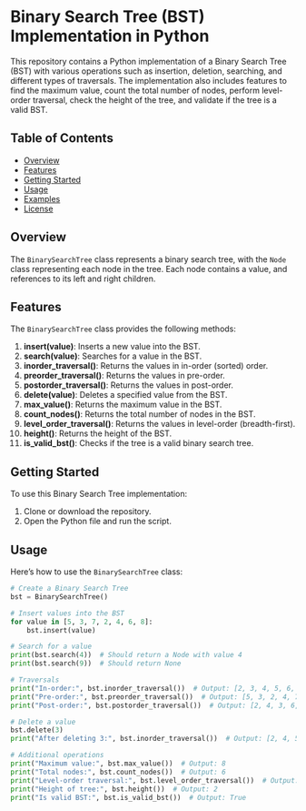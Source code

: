 # Binary Search Tree (BST) Implementation in Python

This repository contains a Python implementation of a Binary Search Tree (BST) with various operations such as insertion, deletion, searching, and different types of traversals. The implementation also includes features to find the maximum value, count the total number of nodes, perform level-order traversal, check the height of the tree, and validate if the tree is a valid BST.

## Table of Contents

- [Overview](#overview)
- [Features](#features)
- [Getting Started](#getting-started)
- [Usage](#usage)
- [Examples](#examples)
- [License](#license)

## Overview

The `BinarySearchTree` class represents a binary search tree, with the `Node` class representing each node in the tree. Each node contains a value, and references to its left and right children.

## Features

The `BinarySearchTree` class provides the following methods:

1. **insert(value)**: Inserts a new value into the BST.
2. **search(value)**: Searches for a value in the BST.
3. **inorder_traversal()**: Returns the values in in-order (sorted) order.
4. **preorder_traversal()**: Returns the values in pre-order.
5. **postorder_traversal()**: Returns the values in post-order.
6. **delete(value)**: Deletes a specified value from the BST.
7. **max_value()**: Returns the maximum value in the BST.
8. **count_nodes()**: Returns the total number of nodes in the BST.
9. **level_order_traversal()**: Returns the values in level-order (breadth-first).
10. **height()**: Returns the height of the BST.
11. **is_valid_bst()**: Checks if the tree is a valid binary search tree.

## Getting Started

To use this Binary Search Tree implementation:

1. Clone or download the repository.
2. Open the Python file and run the script.

## Usage

Here’s how to use the `BinarySearchTree` class:

```python
# Create a Binary Search Tree
bst = BinarySearchTree()

# Insert values into the BST
for value in [5, 3, 7, 2, 4, 6, 8]:
    bst.insert(value)

# Search for a value
print(bst.search(4))  # Should return a Node with value 4
print(bst.search(9))  # Should return None

# Traversals
print("In-order:", bst.inorder_traversal())  # Output: [2, 3, 4, 5, 6, 7, 8]
print("Pre-order:", bst.preorder_traversal())  # Output: [5, 3, 2, 4, 7, 6, 8]
print("Post-order:", bst.postorder_traversal())  # Output: [2, 4, 3, 6, 8, 7, 5]

# Delete a value
bst.delete(3)
print("After deleting 3:", bst.inorder_traversal())  # Output: [2, 4, 5, 6, 7, 8]

# Additional operations
print("Maximum value:", bst.max_value())  # Output: 8
print("Total nodes:", bst.count_nodes())  # Output: 6
print("Level-order traversal:", bst.level_order_traversal())  # Output: [5, 2, 7, 4, 6, 8]
print("Height of tree:", bst.height())  # Output: 2
print("Is valid BST:", bst.is_valid_bst())  # Output: True
